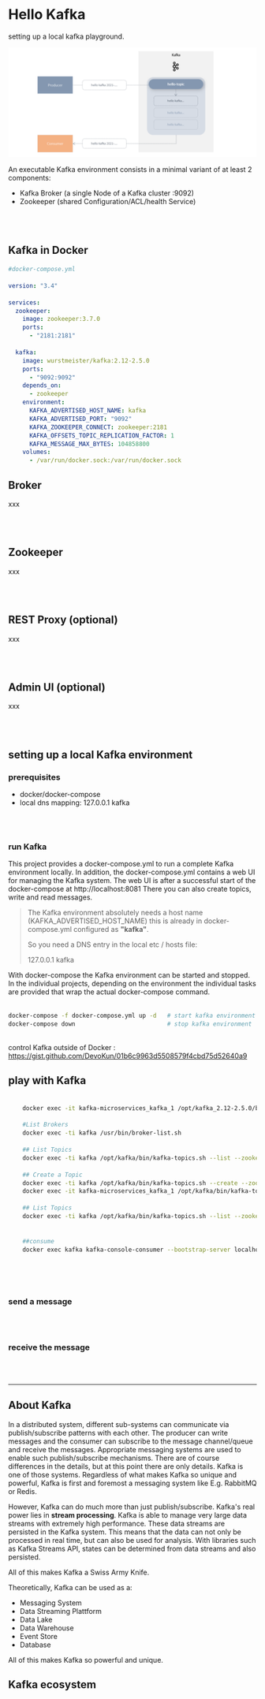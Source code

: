 # Hello Kafka 
setting up a local kafka playground.

![alt text](../docs/kafka-publish-subscribe-simple.png)

An executable Kafka environment consists in a minimal variant of at least 2 components:

- Kafka Broker (a single Node of a Kafka cluster :9092)
- Zookeeper (shared Configuration/ACL/health Service)

<br/><br/>

## Kafka in Docker

```yaml
#docker-compose.yml

version: "3.4"

services:
  zookeeper:
    image: zookeeper:3.7.0
    ports:
      - "2181:2181"

  kafka:
    image: wurstmeister/kafka:2.12-2.5.0
    ports:
      - "9092:9092"
    depends_on:
      - zookeeper
    environment:
      KAFKA_ADVERTISED_HOST_NAME: kafka
      KAFKA_ADVERTISED_PORT: "9092"
      KAFKA_ZOOKEEPER_CONNECT: zookeeper:2181
      KAFKA_OFFSETS_TOPIC_REPLICATION_FACTOR: 1
      KAFKA_MESSAGE_MAX_BYTES: 104858800
    volumes:
      - /var/run/docker.sock:/var/run/docker.sock
```

## Broker

xxx

<br/><br/>

## Zookeeper

xxx

<br/><br/>

## REST Proxy (optional)

xxx

<br/><br/>

## Admin UI (optional)

xxx

<br/><br/>

## setting up a local Kafka environment

### prerequisites

- docker/docker-compose
- local dns mapping: 127.0.0.1 kafka

<br/><br/>

### run Kafka

This project provides a docker-compose.yml to run a complete Kafka environment locally.
In addition, the docker-compose.yml contains a web UI for managing the Kafka system. The web UI is
after a successful start of the docker-compose at http://localhost:8081
There you can also create topics, write and read messages.

> The Kafka environment absolutely needs a host name (KAFKA_ADVERTISED_HOST_NAME) this is already in docker-compose.yml
> configured as **"kafka"**.
>
> So you need a DNS entry in the local etc / hosts file:
>
> 127.0.0.1  kafka

With docker-compose the Kafka environment can be started and stopped. In the individual projects, depending on the environment
the individual tasks are provided that wrap the actual docker-compose command.

```bash

docker-compose -f docker-compose.yml up -d   # start kafka environment
docker-compose down                          # stop kafka environment
  
```

control Kafka outside of Docker :
https://gist.github.com/DevoKun/01b6c9963d5508579f4cbd75d52640a9


## play with Kafka


```bash

    docker exec -it kafka-microservices_kafka_1 /opt/kafka_2.12-2.5.0/bin/kafka-topics.sh --create --zookeeper zookeeper:2181 --replication-factor 1 --partitions 1 --topic testwarhier

    #List Brokers
    docker exec -ti kafka /usr/bin/broker-list.sh
    
    ## List Topics
    docker exec -ti kafka /opt/kafka/bin/kafka-topics.sh --list --zookeeper zookeeper:2181
    
    ## Create a Topic
    docker exec -ti kafka /opt/kafka/bin/kafka-topics.sh --create --zookeeper zookeeper:2181 --replication-factor 1 --partitions 1 --topic test2
    docker exec -it kafka-microservices_kafka_1 /opt/kafka/bin/kafka-topics.sh --create --zookeeper zookeeper:2181 --replication-factor 1 --partitions 1 --topic testwarhier12323
    
    ## List Topics
    docker exec -ti kafka /opt/kafka/bin/kafka-topics.sh --list --zookeeper zookeeper:2181


    ##consume 
    docker exec kafka kafka-console-consumer --bootstrap-server localhost:29092 --topic foo -new-consumer --from-beginning --max-messages 42
    
```

<br/><br/>

### send a message

<br/><br/>

### receive the message

<br/><br/>

-----

## About Kafka

In a distributed system, different sub-systems can communicate via publish/subscribe patterns with each other. 
The producer can write messages and the consumer can subscribe to the message channel/queue and receive the messages.
Appropriate messaging systems are used to enable such publish/subscribe mechanisms. There are of course differences in the details, but at this point there are only details.
Kafka is one of those systems. Regardless of what makes Kafka so unique and powerful, Kafka is first and foremost a messaging system like 
E.g. RabbitMQ or Redis.

However, Kafka can do much more than just publish/subscribe. Kafka's real power lies in **stream processing**.
Kafka is able to manage very large data streams with extremely high performance. These data streams are persisted in the Kafka system.
This means that the data can not only be processed in real time, but can also be used for analysis.
With libraries such as Kafka Streams API, states can be determined from data streams and also persisted.

All of this makes Kafka a Swiss Army Knife.

Theoretically, Kafka can be used as a:

- Messaging System
- Data Streaming Plattform 
- Data Lake
- Data Warehouse 
- Event Store  
- Database 


All of this makes Kafka so powerful and unique.

## Kafka ecosystem
